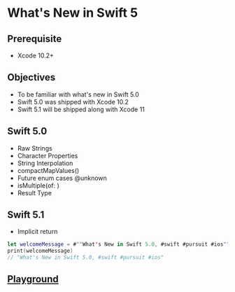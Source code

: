 # What's New in Swift 5

## Prerequisite 

* Xcode 10.2+ 

## Objectives 

* To be familiar with what's new in Swift 5.0 
* Swift 5.0 was shipped with Xcode 10.2
* Swift 5.1 will be shipped along with Xcode 11

## Swift 5.0

* Raw Strings
* Character Properties 
* String Interpolation 
* compactMapValues() 
* Future enum cases @unknown
* isMultiple(of: ) 
* Result Type 

## Swift 5.1

* Implicit return


```swift 
let welcomeMessage = #""What's New in Swift 5.0, #swift #pursuit #ios""#
print(welcomeMessage)
// "What's New in Swift 5.0, #swift #pursuit #ios"
```
## [Playground](https://github.com/alexpaul/Whats-New-In-Swift-5/blob/master/Swift5Playground.playground/Contents.swift)
